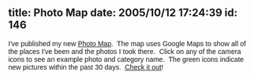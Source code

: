 title: Photo Map
date: 2005/10/12 17:24:39
id: 146
---
<font face="Arial">I've published my new [Photo Map](PhotoMap.aspx).  The map uses Google Maps to show all of the places I've been and the photos I took there.  Click on any of the camera icons to see an example photo and category name.  The green icons indicate new pictures within the past 30 days.  [Check it out](PhotoMap.aspx)!</font>